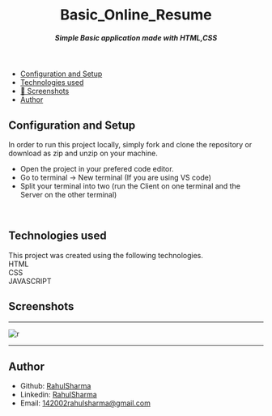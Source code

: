 <H1 align ="center" > Basic_Online_Resume </h1>
<h5  align ="center"> 
Simple Basic application made with HTML,CSS </h5>
<br/>

  * [Configuration and Setup](#configuration-and-setup)
  * [Technologies used](#technologies-used)
  * [📸 Screenshots](#screenshots)
  * [Author](#author)



## Configuration and Setup

In order to run this project locally, simply fork and clone the repository or download as zip and unzip on your machine.

- Open the project in your prefered code editor.
- Go to terminal -> New terminal (If you are using VS code)
- Split your terminal into two (run the Client on one terminal and the Server on the other terminal)


<br/>

##  Technologies used

This project was created using the following technologies.
<br>
HTML
<br>
CSS
<br>
JAVASCRIPT

 
 ##  Screenshots
 --- -
![r](https://github.com/RahulSharma-1799/CodeClause_BasicOnlineResume/assets/110728597/a5b7101c-94ac-4fb9-a8fb-ab356d03f941)
--- -

## Author
- Github: [RahulSharma](https://github.com/RahulSharma-1799)
- Linkedin: [RahulSharma](https://www.linkedin.com/in/rahul011/)
- Email: [142002rahulsharma@gmail.com](mailto:142002rahulsharma@gmail.com)

